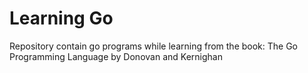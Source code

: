 # Learning Go
Repository contain go programs while learning from the book: The Go Programming Language by Donovan and Kernighan
